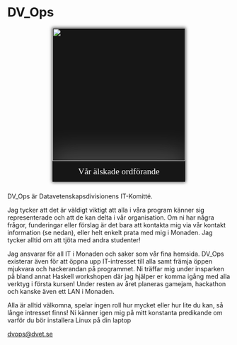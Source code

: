 <style>
    .committee-page-holder {
        display: flex;
        hyphens: auto;
        word-wrap: break-word;
        flex-direction: row;
        overflow-wrap: break-word;
        gap: 40px;
        align-items: flex-start;
        justify-content: space-between;
        flex-wrap: wrap;
    }

    .committee-page-text {
        max-width: 540px;
    }

    @media (max-width: 1100px) {
        .committee-page-holder {
            gap: 10px;
            flex-direction: column-reverse;
            align-items: center;
            justify-content: start;
        }
    }

    .committee-page-image {
        display: grid;
        grid-template-rows: auto auto;
        min-width: 300px;
        background-color: #161616;
        overflow: hidden;
        box-shadow: 0px 0px 7px 1px rgba(0, 0, 0, 0.75);
    }
    .committee-page-image div { 
        display: flex;
        justify-content: center;
        align-items: center;
    }
    .committee-page-image div img {
        width: 300px;
    }
    .committee-page-image span {
        color: white;
        text-align: center;
        font-size: 1.4em;
        line-height: 1.4em;
        padding: 10px;
        box-shadow: 0px -15px 56px 4px rgba(255, 255, 255, 0.25);
        font-family: "Press Start 2P";
    }
</style>

# DV_Ops
<div class="committee-page-holder">
    <div lang="se-SE" class="committee-page-text">
        <p>
            DV_Ops är Datavetenskapsdivisionens IT-Komitté. 
        </p>
        <p>
            Jag tycker att det är väldigt viktigt att alla i våra program 
            känner sig representerade och att de kan delta i vår organisation.
            Om ni har några frågor, funderingar eller förslag är det bara
            att kontakta mig via vår kontakt information (se nedan), eller helt
            enkelt prata med mig i Monaden. Jag tycker alltid om att tjöta med
            andra studenter!
        </p>
        <p>
            Jag ansvarar för all IT i Monaden och saker
            som vår fina hemsida. DV_Ops existerar även för att
            öppna upp IT-intresset till alla samt främja öppen mjukvara och
            hackerandan på programmet. Ni träffar mig under insparken på
            bland annat Haskell workshopen där jag hjälper er komma igång
            med alla verktyg i första kursen! 
            Under resten av året planeras
            gamejam, hackathon och kanske även ett LAN i Monaden.
        </p>
        <p>
            Alla är alltid välkomna, spelar ingen roll hur mycket eller hur lite
            du kan, så långe intresset finns! Ni känner igen mig på mitt konstanta
            predikande om varför du bör installera Linux på din laptop
        </p>
        <p>
            <a href="mailto:dvops@dvet.se">dvops@dvet.se</a>
        </p>
    </div>
    <div class="committee-page-image">
        <div>
            <img src="https://www.dvet.se/uploads/samuel/kevin_13dd66f436b312f9a33c97b2447e6fbd.png" />
        </div>
        <span>Vår älskade ordförande</span>
    </div>
</div>
